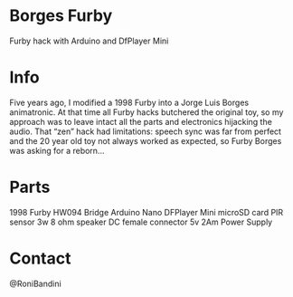 # Borges Furby
Furby hack with Arduino and DfPlayer Mini

# Info
Five years ago, I modified a 1998 Furby into a Jorge Luis Borges animatronic. At that time all Furby hacks butchered the original toy, so my approach was to leave intact all the parts and electronics hijacking the audio. That  “zen” hack had limitations: speech sync was far from perfect and the 20 year old toy not always worked as expected, so Furby Borges was asking for a reborn...

# Parts
1998 Furby 
HW094 Bridge
Arduino Nano
DFPlayer Mini
microSD card
PIR sensor
3w 8 ohm speaker
DC female connector
5v 2Am Power Supply

# Contact
@RoniBandini
